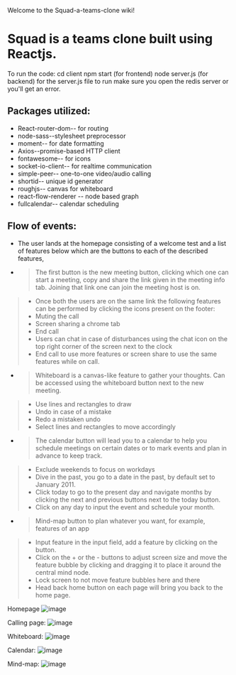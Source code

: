 Welcome to the Squad-a-teams-clone wiki!

# Squad is a teams clone built using Reactjs.

To run the code:
cd client
npm start
(for frontend)
node server.js
(for backend)
for the server.js file to run make sure you open the redis server or you'll get an error.

## Packages utilized:

* React-router-dom-- for routing
* node-sass--stylesheet preprocessor
* moment-- for date formatting
* Axios--promise-based HTTP client
* fontawesome-- for icons
* socket-io-client-- for realtime communication
* simple-peer-- one-to-one video/audio calling
* shortid-- unique id generator
* roughjs-- canvas for whiteboard
* react-flow-renderer -- node based graph
* fullcalendar-- calendar scheduling

## Flow of events:
* The user lands at the homepage consisting of a welcome test and a list of features below which are the buttons to each of the described features,
* > The first button is the new meeting button, clicking which one can start a meeting, copy and share the link given in the meeting info tab. Joining that link one can join the meeting host is on.
> *  Once both the users are on the same link the following features can be performed by clicking the icons present on the footer:
> *  Muting the call
> *  Screen sharing a chrome tab
> *  End call
> *  Users can chat in case of disturbances using the chat icon on the top right corner of the screen next to the clock
> * End call to use more features or screen share to use the same features while on call.
* > Whiteboard is a canvas-like feature to gather your thoughts. Can be accessed using the whiteboard button next to the new meeting.
> * Use lines and rectangles to draw 
> * Undo in case of a mistake
> * Redo a mistaken undo
> * Select lines and rectangles to move accordingly
* > The calendar button will lead you to a calendar to help you schedule meetings on certain dates or to mark events and plan in advance to keep track.
> * Exclude weekends to focus on workdays
> * Dive in the past, you go to a date in the past, by default set to January 2011.
> * Click today to go to the present day and navigate months by clicking the next and previous buttons next to the today button.
> * Click on any day to input the event and schedule your month.
* > Mind-map button to plan whatever you want, for example, features of an app
> * Input feature in the input field, add a feature by clicking on the button.
> * Click on the + or the - buttons to adjust screen size and move the feature bubble by clicking and dragging it to place it around the central mind node.
> * Lock screen to not move feature bubbles here and there
> * Head back home button on each page will bring you back to the home page.

Homepage
![image](https://user-images.githubusercontent.com/60618802/125196983-8417bb00-e279-11eb-890e-0cdcc20b7aaf.png)

Calling page:
![image](https://user-images.githubusercontent.com/60618802/125197410-18365200-e27b-11eb-85db-79ebbd72b204.png)

Whiteboard:
![image](https://user-images.githubusercontent.com/60618802/125197419-208e8d00-e27b-11eb-8408-6f1c26d2c1f7.png)

Calendar:
![image](https://user-images.githubusercontent.com/60618802/125197372-fc32b080-e27a-11eb-976c-507284f68f01.png)

Mind-map:
![image](https://user-images.githubusercontent.com/60618802/125197444-4caa0e00-e27b-11eb-9633-ef0bc7909476.png)



